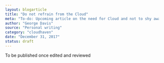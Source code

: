 ```yaml
---
layout: blogarticle
title: "Do not refrain from the Cloud"
meta: "To-do: Upcoming article on the need for Cloud and not to shy away from it."
author: "George Davis"
source: "Personal writing"
category: "cloudhaven"
date: "December 31, 2017"
status: draft
---
```


To be published once edited and reviewed
